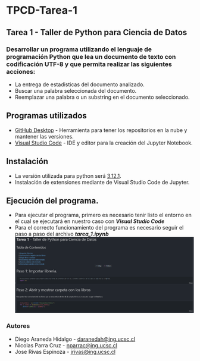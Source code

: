 # TPCD-Tarea-1

## Tarea 1 - Taller de Python para Ciencia de Datos

### Desarrollar un programa utilizando el lenguaje de programación Python que lea un documento de texto con codificación UTF-8 y que permita realizar las siguientes acciones:

* La entrega de estadisticas del documento analizado.
* Buscar una palabra seleccionada del documento.
* Reemplazar una palabra o un substring en el documento seleccionado.

## Programas utilizados 

* [GitHub Desktop](https://desktop.github.com/) - Herramienta para tener los repositorios en la nube y mantener las versiones.
* [Visual Studio Code](https://visualstudio.microsoft.com/es/) - IDE y editor para la creación del Jupyter Notebook.

## Instalación
* La versión utilizada para python será [3.12.1](https://www.python.org/downloads/).
* Instalación de extensiones mediante de Visual Studio Code de Jupyter.
 

## Ejecución del programa.

* Para ejecutar el programa, primero es necesario tenir listo el entorno en el cual se ejecutará en nuestro caso con ***Visual Studio Code***
* Para el correcto funcionamiento del programa es necesario seguir el paso a paso del archivo ***tarea_1.ipynb***
![link de prueba](img\tpcd.png)



### Autores
* Diego Araneda Hidalgo - daranedah@ing.ucsc.cl
* Nicolas Parra Cruz - nparrac@ing.ucsc.cl
* Jose Rivas Espinoza - jrivas@ing.ucsc.cl
